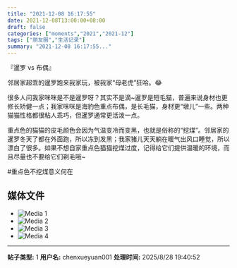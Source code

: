 ```yaml
---
title: "2021-12-08 16:17:55"
date: 2021-12-08T13:00:00+08:00
draft: false
categories: ["moments","2021","2021-12"]
tags: ["朋友圈","生活记录"]
summary: "2021-12-08 16:17:55..."
---
```


『暹罗 vs 布偶』

邻居家超乖的暹罗跑来我家玩，被我家“母老虎”狂哈。😂 

很多人问我家咪咪是不是暹罗呀？其实不是滴~暹罗是短毛猫，普遍来说身材也更修长矫健一点；我家咪咪是海豹色重点布偶，是长毛猫，身材更“墩儿”一些。两种猫猫性格都很粘人乖巧，但暹罗通常更活泼一点。

重点色的猫猫的皮毛颜色会因为气温变冷而变黑，也就是俗称的“挖煤”。邻居家的暹罗冬天了都在外面跑，所以冻到发黑；我家猪儿天天躺在暖气出风口睡觉，所以漂白了很多。如果不想自家重点色猫猫挖煤过度，记得给它们提供温暖的环境，而且尽量也不要给它们剃毛哦~

#重点色不挖煤意义何在

## 媒体文件

- ![Media 1](/Moments/photos/2021-12-08/202112081617550.jpg)
- ![Media 2](/Moments/photos/2021-12-08/202112081617551.jpg)
- ![Media 3](/Moments/photos/2021-12-08/202112081617552.jpg)
- ![Media 4](/Moments/photos/2021-12-08/202112081617553.jpg)

---

**帖子类型:** 1
**用户名:** chenxueyuan001
**处理时间:** 2025/8/28 19:40:52